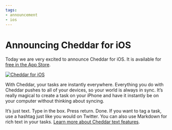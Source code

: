 ```yaml
---
tags:
- announcement
- ios
---
```


# Announcing Cheddar for iOS

Today we are very excited to announce Cheddar for iOS. It is available for [free in the App Store](http://itunes.apple.com/app/id524382948?partnerId=30&siteID=gCug0Bwa2R0).

[![Cheddar for iOS](hero.png)](http://itunes.apple.com/app/id524382948?partnerId=30&siteID=gCug0Bwa2R0)

With Cheddar, your tasks are instantly everywhere. Everything you do with Cheddar pushes to all of your devices, so your world is always in sync. It’s really magical to create a task on your iPhone and have it instantly be on your computer without thinking about syncing.

It’s just text. Type in the box. Press return. Done. If you want to tag a task, use a hashtag just like you would on Twitter. You can also use Markdown for rich text in your tasks. [Learn more about Cheddar text features](https://cheddarapp.com/text).

